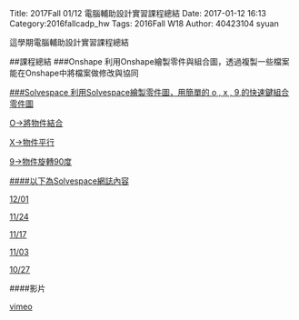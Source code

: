 Title: 2017Fall 01/12 電腦輔助設計實習課程總結
Date: 2017-01-12 16:13
Category:2016fallcadp_hw
Tags: 2016Fall W18
Author: 40423104 syuan

這學期電腦輔助設計實習課程總結
<!-- PELICAN_END_SUMMARY -->
##課程總結
###Onshape
利用Onshape繪製零件與組合圖，透過複製一些檔案能在Onshape中將檔案做修改與協同

<a href="https://40423104.github.io/2016fallcadp_hw/blog/2016fall-1208-onshape.html">
###Solvespace
利用Solvespace繪製零件圖，用簡單的 o , x , 9,的快速鍵組合零件圖

<p>O→將物件結合</p>
<p>X→物件平行</p>
<p>9→物件旋轉90度</p>

####以下為Solvespace網誌內容
<p><a href="https://40423104.github.io/2016fallcadp_hw/blog/2016fall-1201-solvespacezuo-ye.html">12/01</a>

<p><a href="https://40423104.github.io/2016fallcadp_hw/blog/2016fall-1124-solvespacejie-shao.html">11/24</a>

<p><a href="https://40423104.github.io/2016fallcadp_hw/blog/2016fall-1117-solvespace-ping-mian-si-lian-gan-ji-gou-mo-ni.html">11/17</a>

<p><a href="https://40423104.github.io/2016fallcadp_hw/blog/2016fall-1103-si-lian-gan-ji-gou-yi.html">11/03</a>

<p><a href="https://40423104.github.io/2016fallcadp_hw/blog/2016fall-1027-solvespace.html">10/27</a>

####影片

<p><a href="https://vimeo.com/user44900188">vimeo</a>






